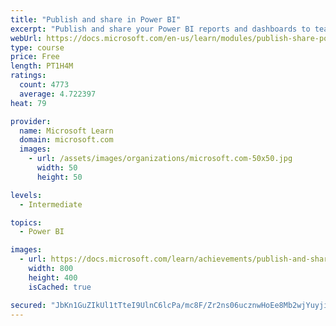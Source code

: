 ```yaml
---
title: "Publish and share in Power BI"
excerpt: "Publish and share your Power BI reports and dashboards to teammates in your organization or to everyone on the web."
webUrl: https://docs.microsoft.com/en-us/learn/modules/publish-share-power-bi/
type: course
price: Free
length: PT1H4M
ratings:
  count: 4773
  average: 4.722397
heat: 79

provider:
  name: Microsoft Learn
  domain: microsoft.com
  images:
    - url: /assets/images/organizations/microsoft.com-50x50.jpg
      width: 50
      height: 50

levels:
  - Intermediate

topics:
  - Power BI

images:
  - url: https://docs.microsoft.com/learn/achievements/publish-and-share-with-power-bi-desktop-social.png
    width: 800
    height: 400
    isCached: true

secured: "JbKn1GuZIkUl1tTteI9UlnC6lcPa/mc8F/Zr2ns06ucznwHoEe8Mb2wjYuyjieiIrk6GCR4ovdWi80gkrsXMfNYmC5H2tlt5edKCWxFeB0kxdk/WBEAZ9m4m3sLxEZsfBnIEspzgLbyuCvGf4xDcDkjYZ45V5tkeZMeU0wZwEh+4JJUGpZ9IRlRDVixdTCkcWDxdyR7VKz29uWPKoXueWZ8Z0SwsuLsst2i/CB/BMuUeLNGhgYA1/w9c+q5S+4VtcMFSLj+MFn0AyQYzHuxVdF20tJCUEUXHumZi/tP2d2q+NJgGka1vlsRXQZdqAeBcxnEzIZinSsAaouLipc01Msd282rpVcHR9RF0dLVIj25oaLzvPHwCDK4S0euBgAMKUlCiU4rZmOWHDxhieVs041rXPEYrHk9uC11nhqXAcV8=;WgNKQHvgTumzn+Z3TGIvCg=="
---
```


